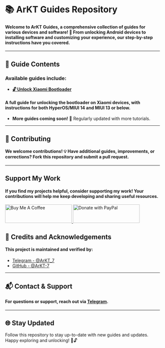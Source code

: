 # 📚 ArKT Guides Repository

#### Welcome to **ArKT Guides**, a comprehensive collection of guides for various devices and software! 🎉 From unlocking Android devices to installing software and customizing your experience, our step-by-step instructions have you covered.

---

## 📖 Guide Contents

### Available guides include:

- [**🔓 Unlock Xiaomi Bootloader**](https://github.com/ArKT-7/ArKT-Guides/blob/main/Xiaomi-unlock-bootloader-en.md) 
#### A full guide for unlocking the bootloader on Xiaomi devices, with instructions for both HyperOS/MIUI 14 and MIUI 13 or below.

- **More guides coming soon!** 🚀 Regularly updated with more tutorials.

---

## 🤝 Contributing

#### We welcome contributions! 💡 Have additional guides, improvements, or corrections? Fork this repository and submit a pull request.

---

## Support My Work

#### If you find my projects helpful, consider supporting my work! Your contributions will help me keep developing and sharing useful resources.

<p align="left">
  <a href="https://www.buymeacoffee.com/ArKT" target="_blank">
    <img src="https://github.com/ArKT-7/WIN-ARM-DOWNLOADER/blob/main/assets/buymecoffee.png" alt="Buy Me A Coffee" style="height: 60px !important; width: 217px !important;">
  </a>
  <a href="https://www.paypal.me/arkt7" target="_blank">
    <img src="https://github.com/ArKT-7/WIN-ARM-DOWNLOADER/blob/main/assets/Paypal.png" alt="Donate with PayPal" style="height: 60px !important; width: 217px !important;">
  </a>
</p>


## 🙏 Credits and Acknowledgements

#### This project is maintained and verified by:

- [Telegram - @ArKT_7](https://t.me/ArKT_7)
- [GitHub - @ArKT-7](https://github.com/ArKT-7)

---

## 📬 Contact & Support

#### For questions or support, reach out via [Telegram](https://t.me/ArKT_7).

---

## 🌐 Stay Updated

Follow this repository to stay up-to-date with new guides and updates.  
Happy exploring and unlocking! 🎉🔓

